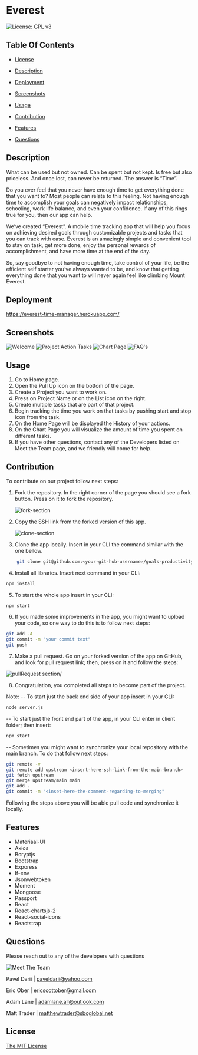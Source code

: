# Everest
[![License: GPL v3](https://img.shields.io/badge/License-MIT-yellow.svg)](https://opensource.org/licenses/MIT)
## Table Of Contents

- [License](#license)

- [Description](#description)

- [Deployment](#deployment)

- [Screenshots](#screenshots)

- [Usage](#usage)

- [Contribution](#Contribution)

- [Features](#features)

- [Questions](#questions)

## Description
What can be used but not owned. Can be spent but not kept. Is free but also priceless. And once lost, can never be returned. The answer is “Time”.

Do you ever feel that you never have enough time to get everything done that you want to? Most people can relate to this feeling. Not having enough time to accomplish your goals can negatively impact relationships, schooling, work life balance, and even your confidence. If any of this rings true for you, then our app can help.

We’ve created “Everest”. A mobile time tracking app that will help you focus on achieving desired goals through customizable projects and tasks that you can track with ease. Everest is an amazingly simple and convenient tool to stay on task, get more done, enjoy the personal rewards of accomplishment, and have more time at the end of the day. 

So, say goodbye to not having enough time, take control of your life, be the efficient self starter you’ve always wanted to be, and know that getting everything done that you want to will never again feel like climbing Mount Everest. 

## Deployment

https://everest-time-manager.herokuapp.com/

## Screenshots

![Welcome](screenshots/welcome.gif "Welcome")
![Project Action Tasks](screenshots/projectactiontasks.gif "Project Action Tasks")
![Chart Page](screenshots/chartpage.jpg "Chart Page")
![FAQ's](screenshots/faqs.jpg "FAQ's")


## Usage

1. Go to Home page.
2. Open the Pull Up icon on the bottom of the page.
3. Create a Project you want to work on.
4. Press on Project Name or on the List icon on the right.
5. Create multiple tasks that are part of that project.
6. Begin tracking the time you work on that tasks by pushing start and stop icon from the task.
7. On the Home Page will be displayed the History of your actions.
8. On the Chart Page you will visualize the amount of time you spent on different tasks.
9. If you have other questions, contact any of the Developers listed on Meet the Team page, and we friendly will come for help.

## Contribution

To contribute on our project follow next steps:

1. Fork the repository. 
   In the right corner of the page you should see a fork button. Press on it to fork the repository.  

   ![fork-section](screenshots/fork-section.png)

2. Copy the SSH link from the forked version of this app.

   ![clone-section](screenshots/clone-section.png)

3. Clone the app locally. Insert in your CLI the command similar with the one bellow.

```bash
    git clone git@github.com:<your-git-hub-username>/goals-productivity-tracker.git
```

4. Install all libraries. Insert next command in your CLI:

```bash
npm install
```
5. To start the whole app insert in your CLI:

```bash
npm start
```
6. If you made some improvements in the app, you might want to upload your code, so one way to do this is to follow next steps:
```bash
git add -A
git commit -m "your commit text"
git push
```
7. Make a pull request. Go on your forked version of the app on GitHub, and look for pull request link; then, press on it and follow the steps:    

![pullRequest section](screenshots/pullRequest-section.png)/   


8. Congratulation, you completed all steps to become part of the project.   


Note:
-- To start just the back end side of your app insert in your CLI:
```bash
node server.js
```  
-- To start just the front end part of the app, in your CLI enter in client folder; then insert:
```bash
npm start
```
-- Sometimes you might want to synchronize your local repository with the main branch. To do that follow next steps:

```bash
git remote -v
git remote add upstream <insert-here-ssh-link-from-the-main-branch>
git fetch upstream
git merge upstream/main main
git add .
git commit -m "<inset-here-the-comment-regarding-to-merging"
```
Following the steps above you will be able pull code and synchronize it locally.

## Features

- Materiaal-UI
- Axios
- Bcryptjs
- Bootstrap
- Exporess
- If-env
- Jsonwebtoken
- Moment
- Mongoose
- Passport
- React
- React-chartsjs-2
- React-social-icons
- Reactstrap

## Questions

Please reach out to any of the developers with questions 

![Meet The Team](screenshots/meettheteam.jpg "Meet The Team")

Pavel Darii | <paveldarii@yahoo.com>

Eric Ober | <ericscottober@gmail.com>

Adam Lane | <adamlane.all@outlook.com>

Matt Trader | <matthewtrader@sbcglobal.net>


## License
[The MIT License](https://opensource.org/licenses/MIT/)

